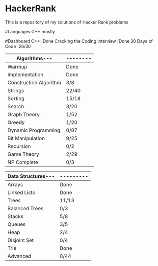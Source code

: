 # HackerRank
This is a repository of my solutions of Hacker Rank problems

#Languages
C++ mostly

#Dashboard
C++                                   |Done
Cracking the Coding Interview         |Done
30 Days of Code                       |26/30

Algorithms---                         |--------
--------------------------------------|--------
Warmup                                |Done
Implementation                        |Done
Construction Algorithm                |3/8
Strings                               |22/40                   
Sorting                               |15/18
Search                                |3/20
Graph Theory                          |1/52
Greedy                                |1/20
Dynamic Programming                   |0/87
Bit Manipulation                      |9/25
Recursion                             |0/2
Game Theory                           |2/29
NP Complete                           |0/3

Data Structures---                    |---------
--------------------------------------|---------
Arrays                                |Done
Linked Lists                          |Done
Trees                                 |11/13
Balanced Trees                        |0/3
Stacks                                |5/8
Queues                                |3/5
Heap                                  |2/4
Disjoint Set                          |0/4
Trie                                  |Done
Advanced                              |0/44

